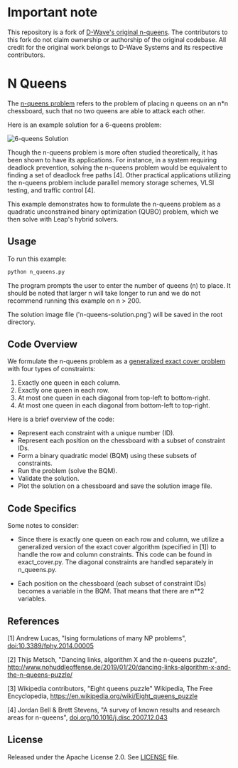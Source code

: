 # Important note

This repository is a fork of [D-Wave's original n-queens](https://github.com/dwave-examples/n-queens). The contributors to this fork do not claim ownership or authorship of the original codebase. All credit for the original work belongs to D-Wave Systems and its respective contributors.

# N Queens

The [n-queens problem](https://en.wikipedia.org/wiki/Eight_queens_puzzle) refers
to the problem of placing n queens on an n*n chessboard, such that no two queens
are able to attack each other.

Here is an example solution for a 6-queens problem:

![6-queens Solution](6-queens-solution.png)

Though the n-queens problem is more often studied theoretically, it has been
shown to have its applications. For instance, in a system requiring deadlock
prevention, solving the n-queens problem would be equivalent to finding a set of
deadlock free paths [4]. Other practical applications utilizing the n-queens
problem include parallel memory storage schemes, VLSI testing, and traffic
control [4].

This example demonstrates how to formulate the n-queens problem as a quadratic
unconstrained binary optimization (QUBO) problem, which we then solve with
Leap's hybrid solvers.

## Usage

To run this example:

```bash
python n_queens.py
```

The program prompts the user to enter the number of queens (n) to place. It
should be noted that larger n will take longer to run and we do not recommend
running this example on n > 200.

The solution image file ('n-queens-solution.png') will be saved in the root
directory.

## Code Overview

We formulate the n-queens problem as a [generalized exact cover
problem](https://en.wikipedia.org/wiki/Exact_cover) with four types of
constraints:

1) Exactly one queen in each column.
2) Exactly one queen in each row.
3) At most one queen in each diagonal from top-left to bottom-right.
4) At most one queen in each diagonal from bottom-left to top-right.

Here is a brief overview of the code:

* Represent each constraint with a unique number (ID).
* Represent each position on the chessboard with a subset of constraint IDs.
* Form a binary quadratic model (BQM) using these subsets of constraints.
* Run the problem (solve the BQM).
* Validate the solution.
* Plot the solution on a chessboard and save the solution image file.

## Code Specifics

Some notes to consider:

* Since there is exactly one queen on each row and column, we utilize a
  generalized version of the exact cover algorithm (specified in [1]) to handle
  the row and column constraints. This code can be found in exact_cover.py. The
  diagonal constraints are handled separately in n_queens.py.

* Each position on the chessboard (each subset of constraint IDs) becomes a
  variable in the BQM. That means that there are n**2 variables.

## References

[1] Andrew Lucas, "Ising formulations of many NP problems",
[doi:10.3389/fphy.2014.00005](https://www.frontiersin.org/articles/10.3389/fphy.2014.00005/full)

[2] Thijs Metsch, "Dancing links, algorithm X and the n-queens puzzle",
http://www.nohuddleoffense.de/2019/01/20/dancing-links-algorithm-x-and-the-n-queens-puzzle/

[3] Wikipedia contributors, "Eight queens puzzle" Wikipedia, The Free
Encyclopedia, https://en.wikipedia.org/wiki/Eight_queens_puzzle

[4] Jordan Bell & Brett Stevens, "A survey of known results and research areas
for n-queens",
[doi.org/10.1016/j.disc.2007.12.043](https://www.sciencedirect.com/science/article/pii/S0012365X07010394)

## License

Released under the Apache License 2.0. See [LICENSE](LICENSE) file.
